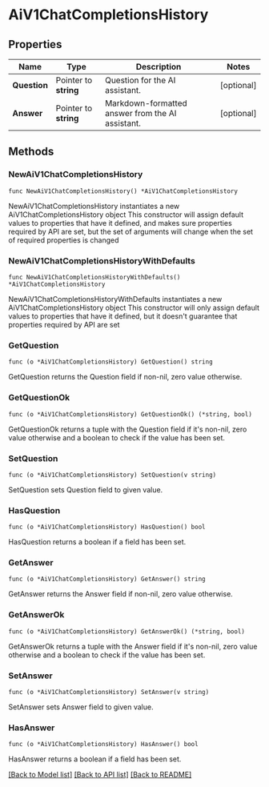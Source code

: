 # AiV1ChatCompletionsHistory

## Properties

Name | Type | Description | Notes
------------ | ------------- | ------------- | -------------
**Question** | Pointer to **string** | Question for the AI assistant. | [optional] 
**Answer** | Pointer to **string** | Markdown-formatted answer from the AI assistant. | [optional] 

## Methods

### NewAiV1ChatCompletionsHistory

`func NewAiV1ChatCompletionsHistory() *AiV1ChatCompletionsHistory`

NewAiV1ChatCompletionsHistory instantiates a new AiV1ChatCompletionsHistory object
This constructor will assign default values to properties that have it defined,
and makes sure properties required by API are set, but the set of arguments
will change when the set of required properties is changed

### NewAiV1ChatCompletionsHistoryWithDefaults

`func NewAiV1ChatCompletionsHistoryWithDefaults() *AiV1ChatCompletionsHistory`

NewAiV1ChatCompletionsHistoryWithDefaults instantiates a new AiV1ChatCompletionsHistory object
This constructor will only assign default values to properties that have it defined,
but it doesn't guarantee that properties required by API are set

### GetQuestion

`func (o *AiV1ChatCompletionsHistory) GetQuestion() string`

GetQuestion returns the Question field if non-nil, zero value otherwise.

### GetQuestionOk

`func (o *AiV1ChatCompletionsHistory) GetQuestionOk() (*string, bool)`

GetQuestionOk returns a tuple with the Question field if it's non-nil, zero value otherwise
and a boolean to check if the value has been set.

### SetQuestion

`func (o *AiV1ChatCompletionsHistory) SetQuestion(v string)`

SetQuestion sets Question field to given value.

### HasQuestion

`func (o *AiV1ChatCompletionsHistory) HasQuestion() bool`

HasQuestion returns a boolean if a field has been set.

### GetAnswer

`func (o *AiV1ChatCompletionsHistory) GetAnswer() string`

GetAnswer returns the Answer field if non-nil, zero value otherwise.

### GetAnswerOk

`func (o *AiV1ChatCompletionsHistory) GetAnswerOk() (*string, bool)`

GetAnswerOk returns a tuple with the Answer field if it's non-nil, zero value otherwise
and a boolean to check if the value has been set.

### SetAnswer

`func (o *AiV1ChatCompletionsHistory) SetAnswer(v string)`

SetAnswer sets Answer field to given value.

### HasAnswer

`func (o *AiV1ChatCompletionsHistory) HasAnswer() bool`

HasAnswer returns a boolean if a field has been set.


[[Back to Model list]](../README.md#documentation-for-models) [[Back to API list]](../README.md#documentation-for-api-endpoints) [[Back to README]](../README.md)


